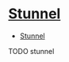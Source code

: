 # [Stunnel](https://wiki.archlinux.org/index.php/Stunnel)

- [Stunnel](#stunnel)












TODO stunnel